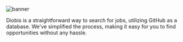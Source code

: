 ![banner](https://user-images.githubusercontent.com/55254037/230658136-f3fa937d-7df2-4438-9d0d-16f3c51b1a6c.png)


Diobis is a straightforward way to search for jobs, utilizing GitHub as a database. We've simplified the process, making it easy for you to find opportunities without any hassle.
